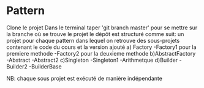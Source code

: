 # Pattern
Clone le projet 
Dans le terminal taper 'git branch master' pour se mettre sur la branche où se trouve le projet
le dépôt est structuré comme suit:
     un projet pour chaque pattern dans lequel on retrouve des sous-projets contenant le code du cours et la version ajouté
     a) Factory
        -Factory1 pour la premiere methode
        -Factory2 pour la deuxieme methode
     b)AbstractFactory
        -Abstract
        -Abstract2
    c)Singleton
        -Singleton1
        -Arithmetque
   d)Builder
      -Builder2
      -BuilderBase

  NB: chaque sous projet est exécuté de manière indépendante
